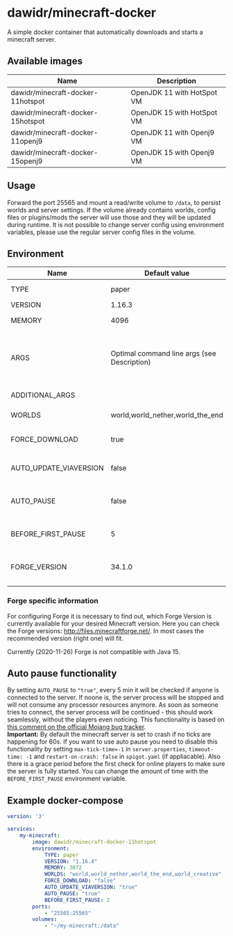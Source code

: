 # dawidr/minecraft-docker
A simple docker container that automatically downloads and starts a minecraft server.

## Available images
| Name                              | Description                |
| --------------------------------- | -------------------------- |
| dawidr/minecraft-docker-11hotspot | OpenJDK 11 with HotSpot VM |
| dawidr/minecraft-docker-15hotspot | OpenJDK 15 with HotSpot VM |
| dawidr/minecraft-docker-11openj9  | OpenJDK 11 with Openj9 VM  |
| dawidr/minecraft-docker-15openj9  | OpenJDK 15 with Openj9 VM  |

## Usage
Forward the port 25565 and mount a read/write volume to `/data`, to persist worlds and server settings. If the volume already contains worlds, config files or plugins/mods the server will use those and they will be updated during runtime. It is not possible to change server config using environment variables, please use the regular server config files in the volume.

## Environment
| Name                   | Default value                               | Description                                                                                                                                                             |
| ---------------------- | ------------------------------------------- | ----------------------------------------------------------------------------------------------------------------------------------------------------------------------- |
| TYPE                   | paper                                       | Which server jar to use. Currently supported: paper, fabric, waterfall                                                                                                  |
| VERSION                | 1.16.3                                      | Which Minecraft version to use                                                                                                                                          |
| MEMORY                 | 4096                                        | How much RAM to allocate for the server (in MB)                                                                                                                         |
| ARGS                   | Optimal command line args (see Description) | Which arguments to pass to the Java process. Depending on the container it uses them from https://mcflags.emc.gs or https://steinborn.me/posts/tuning-minecraft-openj9/ |
| ADDITIONAL_ARGS        |                                             | Additional arguments if you don't want to overwrite the whole ARGS                                                                                                      |
| WORLDS                 | world,world_nether,world_the_end            | Which world directories to use (ignored for when using waterfall)                                                                                                       |
| FORCE_DOWNLOAD         | true                                        | If set to "false", no server jar will be downloaded if there is already one present from a previous run                                                                 |
| AUTO_UPDATE_VIAVERSION | false                                       | If set to "true", the latest version of ViaVersion will be downloaded and put into the plugins or mods folder                                                           |
| AUTO_PAUSE             | false                                       | If set to "true", the minecraft server process will be paused when no players are connected. See below for more info                                                    |
| BEFORE_FIRST_PAUSE     | 5                                           | Time in minutes until the first "AUTO_PAUSE" check is done. See below for more info                                                                                     |
| FORGE_VERSION          | 34.1.0                                      | Specific version for the Forge Installer. Only used when `TYPE: forge` is used. See [Forge specific Information](#forge-specific-information) below.                    | 

### Forge specific information

For configuring Forge it is necessary to find out, which Forge Version is currently available for your desired Minecraft version.
Here you can check the Forge versions: http://files.minecraftforge.net/.
In most cases the recommended version (right one) will fit.

Currently (2020-11-26) Forge is not compatible with Java 15.

## Auto pause functionality
By setting `AUTO_PAUSE` to `"true"`, every 5 min it will be checked if anyone is connected to the server. If noone is, the server process will be stopped and will not consume any processor resources anymore. As soon as someone tries to connect, the server process will be continued - this should work seamlessly, without the players even noticing. This functionality is based on [this comment on the official Mojang bug tracker](https://bugs.mojang.com/browse/MC-149018?focusedCommentId=593606&page=com.atlassian.jira.plugin.system.issuetabpanels%3Acomment-tabpanel#comment-593606).  
**Important:** By default the minecraft server is set to crash if no ticks are happening for 60s. If you want to use auto pause you need to disable this functionality by setting `max-tick-time=-1` in `server.properties`, `timeout-time: -1` and `restart-on-crash: false` in `spigot.yaml` (if appliacable). Also there is a grace period before the first check for online players to make sure the server is fully started. You can change the amount of time with the `BEFORE_FIRST_PAUSE` environment variable.

## Example docker-compose
```yaml
version: '3'

services:
    my-minecraft:
        image: dawidr/minecraft-docker-11hotspot
        environment:
            TYPE: paper
            VERSION: "1.16.4"
            MEMORY: 3072
            WORLDS: "world,world_nether,world_the_end,world_creative"
            FORCE_DOWNLOAD: "false"
            AUTO_UPDATE_VIAVERSION: "true"
            AUTO_PAUSE: "true"
            BEFORE_FIRST_PAUSE: 2
        ports:
            - "25565:25565"
        volumes:
            - "~/my-minecraft:/data"
```
